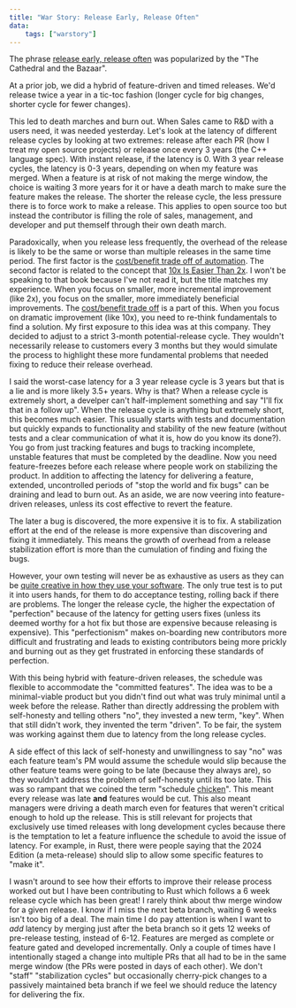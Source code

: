 ```yaml
---
title: "War Story: Release Early, Release Often"
data:
    tags: ["warstory"]
---
```


The phrase
[release early, release often](http://www.catb.org/~esr/writings/cathedral-bazaar/cathedral-bazaar/ar01s04.html)
was popularized by the "The Cathedral and the Bazaar".

At a prior job, we did a hybrid of feature-driven and timed releases.
We'd release twice a year in a tic-toc fashion
(longer cycle for big changes, shorter cycle for fewer changes).

This led to death marches and burn out.
When Sales came to R&D with a users need, it was needed yesterday.
Let's look at the latency of different release cycles by looking at two extremes:
release after each PR (how I treat my open source projects) or release once every 3 years (the C++ language spec).
With instant release, if the latency is 0.
With 3 year release cycles, the latency is 0-3 years, depending on when my feature was merged.
When a feature is at risk of not making the merge window,
the choice is waiting 3 more years for it or have a death march to make sure the feature makes the release.
The shorter the release cycle, the less pressure there is to force work to make a release.
This applies to open source too but instead the contributor is filling the role
of sales, management, and developer and put themself through their own death
march.

Paradoxically, when you release less frequently,
the overhead of the release is likely to be the same or worse than multiple releases in the same time period.
The first factor is the [cost/benefit trade off of automation](https://xkcd.com/1205/).
The second factor is related to the concept that [10x Is Easier Than 2x](https://www.penguinrandomhouse.com/books/710816/10x-is-easier-than-2x-by-dan-sullivan-founder-of-strategic-coach-with-dr-benjamin-hardy/).
I won't be speaking to that book because I've not read it, but the title matches my experience.
When you focus on smaller, more incremental improvement (like 2x),
you focus on the smaller, more immediately beneficial improvements.
The [cost/benefit trade off](https://xkcd.com/1205/) is a part of this.
When you focus on dramatic improvement (like 10x),
you need to re-think fundamentals to find a solution.
My first exposure to this idea was at this company.
They decided to adjust to a strict 3-month potential-release cycle.
They wouldn't necessarily release to customers every 3 months but they would simulate
the process to highlight these more fundamental problems that needed fixing to reduce their release overhead.

I said the worst-case latency for a 3 year release cycle is 3 years but that is a lie and is more likely 3.5+ years.
Why is that?
When a release cycle is extremely short,
a develper can't half-implement something and say "I'll fix that in a follow up".
When the release cycle is anything but extremely short, this becomes much easier.
This usually starts with tests and documentation but quickly expands to
functionality and stability of the new feature
(without tests and a clear communication of what it is, how do you know its done?).
You go from just tracking features and bugs to tracking incomplete, unstable features that must be completed by the deadline.
Now you need feature-freezes before each release where people work on stabilizing the product.
In addition to affecting the latency for delivering a feature,
extended, uncontrolled periods of "stop the world and fix bugs" can be draining and lead to burn out.
As an aside, we are now veering into feature-driven releases, unless its cost effective to revert the feature.

The later a bug is discovered, the more expensive it is to fix.
A stabilization effort at the end of the release is more expensive than discovering and fixing it immediately.
This means the growth of overhead from a release stabilization effort is more than the cumulation of finding and fixing the bugs.

However, your own testing will never be as exhaustive as users as they can be
[quite creative in how they use your software](https://xkcd.com/1172/).
The only true test is to put it into users hands, for them to do acceptance
testing, rolling back if there are problems.
The longer the release cycle, the higher the expectation of "perfection" because of the latency for getting users fixes
(unless its deemed worthy for a hot fix but those are expensive because releasing is expensive).
This "perfectionism" makes on-boarding new contributors more difficult and
frustrating and leads to existing contributors being more prickly and burning
out as they get frustrated in enforcing these standards of perfection.

With this being hybrid with feature-driven releases,
the schedule was flexible to accommodate the "committed features".
The idea was to be a minimal-viable product
but you didn't find out what was truly minimal until a week before the release.
Rather than directly addressing the problem with self-honesty and telling others "no",
they invested a new term, "key".
When that still didn't work, they invented the term "driven".
To be fair, the system was working against them due to latency from the long release cycles.

A side effect of this lack of self-honesty and unwillingness to say "no"
was each feature team's PM would assume the schedule would slip
because the other feature teams were going to be late
(because they always are),
so they wouldn't address the problem of self-honesty until its too late.
This was so rampant that we coined the term "schedule [chicken](https://en.wikipedia.org/wiki/Chicken_%28game%29)".
This meant every release was late **and** features would be cut.
This also meant managers were driving a death march even for features that
weren't critical enough to hold up the release.
This is still relevant for projects that exclusively use timed releases with long development cycles because
there is the temptation to let a feature influence the schedule to avoid the issue of latency.
For example, in Rust, there were people saying that the 2024 Edition (a
meta-release) should slip to allow some specific features to "make it".

I wasn't around to see how their efforts to improve their release process
worked out but I have been contributing to Rust which follows a 6 week release
cycle which has been great!
I rarely think about thw merge window for a given release.
I know if I miss the next beta branch, waiting 6 weeks isn't too big of a deal.
The main time I do pay attention is when I want to *add* latency by merging
just after the beta branch so it gets 12 weeks of pre-release testing, instead
of 6-12.
Features are merged as complete or feature gated and developed incrementally.
Only a couple of times have I intentionally staged a change into multiple PRs
that all had to be in the same merge window
(the PRs were posted in days of each other).
We don't "staff" "stabilization cycles" but occasionally cherry-pick changes to
a passively maintained beta branch if we feel we should reduce the latency for
delivering the fix.
